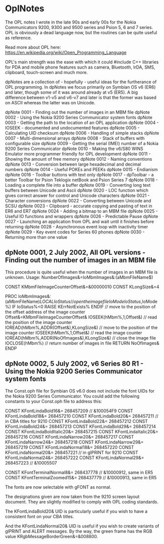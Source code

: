 # OplNotes
The OPL notes I wrote in the late 90s and early 00s for the Nokia Communicators 9200, 9300 and 9500 series and Psion 5, 6 and 7 series. OPL is obviously a dead language now, but the routines can be quite useful as reference.

Read more about OPL here: https://en.wikipedia.org/wiki/Open_Programming_Language

OPL's main strength was the ease with which it could #include C++ libraries for PDA and mobile phone features such as camera, Bluetooth, IrDA, SMS, clipboard, touch-screen and much more.

dpNotes are a collection of - hopefully - useful ideas for the furtherance of OPL programming. In dpNotes we focus primarily on Symbian OS v6 (ER6) and later, though some of it was around already at v5 (ER5). A big difference between v1-v5 and v6-v7 and later is that the former was based on ASCII whereas the latter was on Unicode.

dpNote 0001 - Finding out the number of images in an MBM file
dpNote 0002 - Using the Nokia 9200 Series Communicator system fonts
dpNote 0003 - Getting the path to the location of an OPL application
dpNote 0004 - IOSEEK - documented and undocumented features
dpNote 0005 - Calculating UID checksum
dpNote 0006 - Handling of simple stacks
dpNote 0007 - Multi-dimensional arrays
dpNote 0008 - Stack of buffers with configurable size
dpNote 0009 - Getting the serial (IMEI) number of a Nokia 9200 Series Communicator
dpNote 0010 - Making the v6/S80 WINS Emulator more programmer friendly for OPL development
dpNote 0011 - Showing the amount of free memory
dpNote 0012 - Naming conventions
dpNote 0013 - Conversion between large hexadecimal and decimal numbers
dpNote 0014 - Useful POKEs and PEEKs
dpNote 0015 - Endianism
dpNote 0016 - Toolbar buttons with text only
dpNote 0017 - dpToolbar - a better Toolbar for Psion Teklogix netBook and Psion Series 7
dpNote 0018 - Loading a complete file into a buffer
dpNote 0019 - Converting long text buffers between Unicode and Ascii
dpNote 0020 - LOC function which gives correct answer for control and Unicode characters
dpNote 0021 - Character conversions
dpNote 0022 - Converting between Unicode and SCSU
dpNote 0023 - Clipboard - accurate copying and pasting of text in ER6 and ER7
dpNote 0024 - Adding a bitmap to an MBM file
dpNote 0025 - Useful IO functions and wrappers
dpNote 0026 - Predictable Pause
dpNote 0027 - Launching an application from OPL and wait until it finishes before returning
dpNote 0028 - Asynchronous event loop with inactivity timer
dpNote 0029 - Key event codes for Series 60 phones
dpNote 0030 - Returning more than one value

dpNote 0001, 2 July 2002, All OPL versions - Finding out the number of images in an MBM file
--------------------------------------------------------------------------------------------

This procedure is quite useful when the number of images in an MBM file is unknown.
Usage: NumberOfImages&=IoMbmImages&:(aMbmFileName$)

CONST KMbmFileImageCounterOffset&=&00000010
CONST KLongSize&=4

PROC IoMbmImages&:(aMbmFileName$)
LOCAL IoStatus%,hMbm%,IoMode%,Offset&,NoOfImages&
// open the image file
IoMode%=KIoModeOpen% OR KIoFormatBinary% OR KIoAccessRandom% OR KIoAccessShare%
IoStatus%=IOOPEN(hMbm%,aMbmFileName$,IoMode%)
IF IoStatus%<0
  RAISE KErrNotExists%
ENDIF
// move to the position of the offset address of the image counter
Offset&=KMbmFileImageCounterOffset&
IOSEEK(hMbm%,1,Offset&)
// read the position of the image counter
IOREAD(hMbm%,ADDR(Offset&),KLongSize&)
// move to the position of the image counter
IOSEEK(hMbm%,1,Offset&)
// read the image counter
IOREAD(hMbm%,ADDR(NoOfImages&),KLongSize&)
// close the image file
IOCLOSE(hMbm%)
// return number of images in file
RETURN NoOfImages&
ENDP

dpNote 0002, 5 July 2002, v6 Series 80 R1	- Using the Nokia 9200 Series Communicator system fonts
-------------------------------------------------------------------------------------------------

The Const.oph file for Symbian OS v6.0 does not include the font UIDs for the Nokia 9200 Series Communicator. You could add the following constants to your Const.oph file to address this:

CONST KFontLindaBold16&=         268457209 // &100054F9
CONST KFontLindaBold18&=         268457210
CONST KFontLindaBold20&=         268457211 // in CBA titles for 9210
CONST KFontLindaBold22&=         268457212
CONST KFontLindaBold24&=         268457213
CONST KFontLindaBold29&=         268457214
CONST KFontLindaBoldItalic20&=   268457215
CONST KFontLindaItalic20&=       268457216
CONST KFontLindaNarrow20&=       268457217
CONST KFontLindaNarrow24&=       268457218
CONST KFontLindaNarrow29&=       268457219
CONST KFontLindaNormal18&=       268457220
CONST KFontLindaNormal20&=       268457221 // in gIPRINT for 9210
CONST KFontLindaNormal24&=       268457222
CONST KFontLindaNormal29&=       268457223 // &10005507

CONST KFontTerminalNormal8&=     268437778 // &10000912, same in ER5
CONST KFontTerminalZoomed15&=    268437779 // &10000913, same in ER5

The fonts are now selectable with gFONT as normal.

The designations given are now taken from the 9210 screen layout document. They are slightly modified to comply with OPL coding standards.

The KFontLindaBold20& UID is particularly useful if you wish to have a consistent font on your CBA titles.

And the KFontLindaNormal20& UID is useful if you wish to create variants of gIPRINT and ALERT messages. By the way, the green frame has the RGB value KRgbMessageBorderGreen&=&008800.


